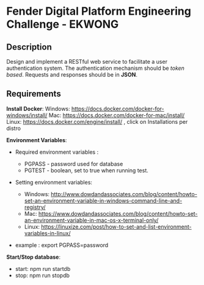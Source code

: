 # Fender Digital Platform Engineering Challenge - EKWONG

## Description

Design and implement a RESTful web service to facilitate a user authentication system. The authentication mechanism should be *token based*. Requests and responses should be in **JSON**.

## Requirements

**Install Docker**: 
Windows: https://docs.docker.com/docker-for-windows/install/
Mac: https://docs.docker.com/docker-for-mac/install/
Linux: https://docs.docker.com/engine/install/ , click on Installations per distro

**Environment Variables**:
* Required environment variables :
    *  PGPASS - password used for database
    * PGTEST - boolean, set to true when running test.

* Setting environment variables:
    * Windows: http://www.dowdandassociates.com/blog/content/howto-set-an-environment-variable-in-windows-command-line-and-registry/
    * Mac: https://www.dowdandassociates.com/blog/content/howto-set-an-environment-variable-in-mac-os-x-terminal-only/
    * Linux: https://linuxize.com/post/how-to-set-and-list-environment-variables-in-linux/
* example : export PGPASS=password 

 **Start/Stop database**:
* start: npm run startdb
* stop: npm run stopdb


